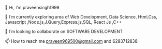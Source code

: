 👋 Hi, I’m praveensingh1999

🌱 I’m currently exploring area of Web Development, Data Science, Html,Css, Javascript ,Node.js,J.Query,Express.js,SQL, React Js ,C++ 

💞️ I’m looking to collaborate on SOFTWARE DEVELOPMENT

📫 How to reach me praveen969500@gmail.com and 6283712838
